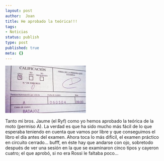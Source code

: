 ```yaml
---
layout: post
author:  Joan
title: He aprobado la teórica!!!
tags:
- Noticias
status: publish
type: post
published: true
meta: {}
---
```

<img src="../images_posts/teormoto.jpg" alt="Teorica de la moto" class="alignright"/>

Tanto mi bros. Jaume (el Ryf) como yo hemos aprobado la teórica de la moto (permiso A). La verdad es que ha sido mucho más fácil de lo que esperaba teniendo en cuenta que vamos por libre y que conseguimos el libro el día antes del examen.
Ahora toca lo más difícil, el examen práctico en circuito cerrado... bufff, en éste hay que andarse con ojo, sobretodo después de ver una sesión en la que se examinaron cinco tipos y cayeron cuatro; el que aprobó, si no era Rossi le faltaba poco...
